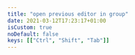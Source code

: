 ```yaml
---
title: "open previous editor in group"
date: 2021-03-12T17:23:17+01:00
isCustom: true
noDefault: false
keys: [["Ctrl", "Shift", "Tab"]]
---
```

